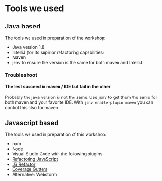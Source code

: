 # Tools we used

## Java based

The tools we used in preparation of the workshop:

* Java version 1.8
* IntelliJ (for its supirior refactoring capabilities)
* Maven
* jenv to ensure the version is the same for both maven and IntelliJ

### Troubleshoot

#### The test succeed in maven / IDE but fail in the other

Probably the java version is not the same. Use jenv to get them the same for both maven and your favorite IDE. With `jenv enable-plugin maven` you can control this also for maven. 


## Javascript based

The tools we used in preparation of this workshop:

* npm
* Node
* Visual Studio Code with the following plugins
 * [Refactoring JavaScript](https://code.visualstudio.com/docs/editor/refactoring)
 * [JS Refactor](https://marketplace.visualstudio.com/items?itemName=cmstead.jsrefactor)
 * [Coverage Gutters](https://marketplace.visualstudio.com/items?itemName=ryanluker.vscode-coverage-gutters)
* Alternative: Webstorm
